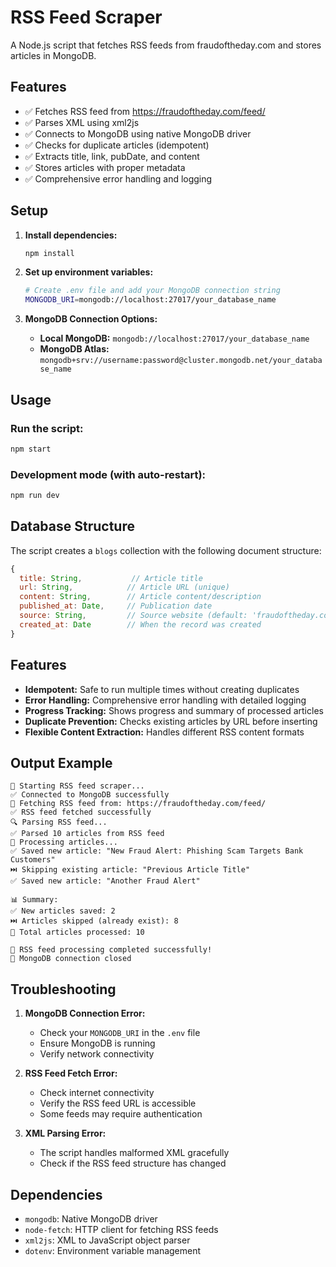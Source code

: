 # RSS Feed Scraper

A Node.js script that fetches RSS feeds from fraudoftheday.com and stores articles in MongoDB.

## Features

- ✅ Fetches RSS feed from https://fraudoftheday.com/feed/
- ✅ Parses XML using xml2js
- ✅ Connects to MongoDB using native MongoDB driver
- ✅ Checks for duplicate articles (idempotent)
- ✅ Extracts title, link, pubDate, and content
- ✅ Stores articles with proper metadata
- ✅ Comprehensive error handling and logging

## Setup

1. **Install dependencies:**
   ```bash
   npm install
   ```

2. **Set up environment variables:**
   ```bash
   # Create .env file and add your MongoDB connection string
   MONGODB_URI=mongodb://localhost:27017/your_database_name
   ```

3. **MongoDB Connection Options:**
   - **Local MongoDB:** `mongodb://localhost:27017/your_database_name`
   - **MongoDB Atlas:** `mongodb+srv://username:password@cluster.mongodb.net/your_database_name`

## Usage

### Run the script:
```bash
npm start
```

### Development mode (with auto-restart):
```bash
npm run dev
```

## Database Structure

The script creates a `blogs` collection with the following document structure:

```javascript
{
  title: String,           // Article title
  url: String,            // Article URL (unique)
  content: String,        // Article content/description
  published_at: Date,     // Publication date
  source: String,         // Source website (default: 'fraudoftheday.com')
  created_at: Date        // When the record was created
}
```

## Features

- **Idempotent:** Safe to run multiple times without creating duplicates
- **Error Handling:** Comprehensive error handling with detailed logging
- **Progress Tracking:** Shows progress and summary of processed articles
- **Duplicate Prevention:** Checks existing articles by URL before inserting
- **Flexible Content Extraction:** Handles different RSS content formats

## Output Example

```
🚀 Starting RSS feed scraper...
✅ Connected to MongoDB successfully
📡 Fetching RSS feed from: https://fraudoftheday.com/feed/
✅ RSS feed fetched successfully
🔍 Parsing RSS feed...
✅ Parsed 10 articles from RSS feed
🔄 Processing articles...
✅ Saved new article: "New Fraud Alert: Phishing Scam Targets Bank Customers"
⏭️ Skipping existing article: "Previous Article Title"
✅ Saved new article: "Another Fraud Alert"

📊 Summary:
✅ New articles saved: 2
⏭️ Articles skipped (already exist): 8
📝 Total articles processed: 10

🎉 RSS feed processing completed successfully!
🔌 MongoDB connection closed
```

## Troubleshooting

1. **MongoDB Connection Error:**
   - Check your `MONGODB_URI` in the `.env` file
   - Ensure MongoDB is running
   - Verify network connectivity

2. **RSS Feed Fetch Error:**
   - Check internet connectivity
   - Verify the RSS feed URL is accessible
   - Some feeds may require authentication

3. **XML Parsing Error:**
   - The script handles malformed XML gracefully
   - Check if the RSS feed structure has changed

## Dependencies

- `mongodb`: Native MongoDB driver
- `node-fetch`: HTTP client for fetching RSS feeds
- `xml2js`: XML to JavaScript object parser
- `dotenv`: Environment variable management 